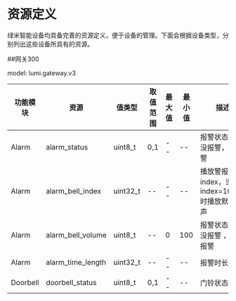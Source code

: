 # 资源定义

绿米智能设备均具备完善的资源定义，便于设备的管理。下面会根据设备类型，分别列出这些设备所具有的资源。

##网关300

model: lumi.gateway.v3

| 功能模块 | 资源 | 值类型 | 取值范围 | 最大值 | 最小值 | 描述 |
| -- | -- | -- | -- | -- | -- | -- |
| Alarm | alarm_status | uint8_t | 0,1 | -- | -- | 报警状态, 0-没报警，1-报警 |
| Alarm | alarm_bell_index | uint32_t | -- | -- | -- | 播放警报index，当index=10000时播放默认铃声 |
| Alarm | alarm_bell_volume | uint8_t | -- | 0 | 100 | 报警状态，0:没报警 ，1：报警 |
| Alarm | alarm_time_length | uint32_t | -- | -- | -- | 报警时长 |
| Doorbell | doorbell_status | uint8_t | 0,1 | -- | -- | 门铃状态 |
